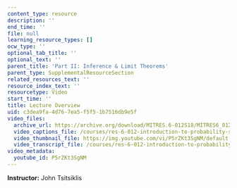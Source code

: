 ```yaml
---
content_type: resource
description: ''
end_time: ''
file: null
learning_resource_types: []
ocw_type: ''
optional_tab_title: ''
optional_text: ''
parent_title: 'Part II: Inference & Limit Theorems'
parent_type: SupplementalResourceSection
related_resources_text: ''
resource_index_text: ''
resourcetype: Video
start_time: ''
title: Lecture Overview
uid: c3dea9fa-4d76-7ea5-f5f5-1b7516db9e5f
video_files:
  archive_url: https://archive.org/download/MITRES.6-012S18/MITRES6_012S18_L20-01_300k.mp4
  video_captions_file: /courses/res-6-012-introduction-to-probability-spring-2018/4a597814f8ac5319a871287390ce1964_P5rZKt3SgNM.vtt
  video_thumbnail_file: https://img.youtube.com/vi/P5rZKt3SgNM/default.jpg
  video_transcript_file: /courses/res-6-012-introduction-to-probability-spring-2018/0387f9a37eb22c9d3f6bc183f710755f_P5rZKt3SgNM.pdf
video_metadata:
  youtube_id: P5rZKt3SgNM
---
```


**Instructor:** John Tsitsiklis



